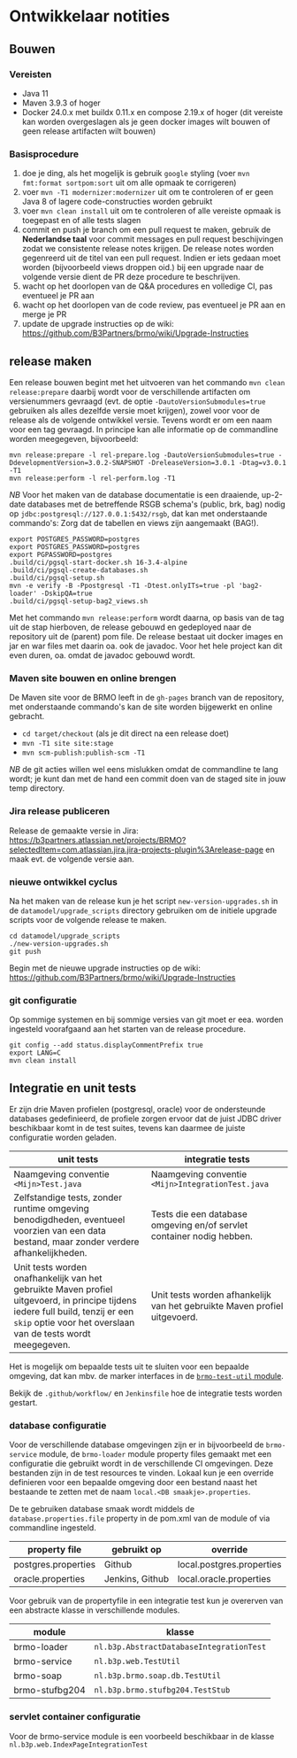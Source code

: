 # Ontwikkelaar notities

## Bouwen

### Vereisten

- Java 11
- Maven 3.9.3 of hoger
- Docker 24.0.x met buildx 0.11.x en compose 2.19.x of hoger (dit vereiste kan worden overgeslagen als je geen docker images wilt bouwen of geen release artifacten wilt bouwen)

### Basisprocedure

1. doe je ding, als het mogelijk is gebruik `google` styling (voer `mvn fmt:format sortpom:sort` uit om alle opmaak te corrigeren)
2. voer `mvn -T1 modernizer:modernizer` uit om te controleren of er geen Java 8 of lagere code-constructies worden gebruikt
2. voer `mvn clean install` uit om te controleren of alle vereiste opmaak is toegepast en of alle tests slagen
3. commit en push je branch om een pull request te maken, gebruik de **Nederlandse taal** voor commit messages en pull
   request beschijvingen zodat we consistente release notes krijgen. De release notes worden gegenreerd uit de titel van
   een pull request. Indien er iets gedaan moet worden (bijvoorbeeld views droppen oid.) bij een upgrade naar de 
   volgende versie dient de PR deze procedure te beschrijven.
4. wacht op het doorlopen van de Q&A procedures en volledige CI, pas eventueel je PR aan
5. wacht op het doorlopen van de code review, pas eventueel je PR aan en merge je PR
6. update de upgrade instructies op de wiki: https://github.com/B3Partners/brmo/wiki/Upgrade-Instructies

## release maken

Een release bouwen begint met het uitvoeren van het commando `mvn clean release:prepare`
daarbij wordt voor de verschillende artifacten om versienummers gevraagd (evt. de
optie `-DautoVersionSubmodules=true` gebruiken als alles dezelfde versie moet krijgen),
zowel voor voor de release als de volgende ontwikkel versie.
Tevens wordt er om een naam voor een tag gevraagd. In principe kan alle informatie op de
commandline worden meegegeven, bijvoorbeeld:

```
mvn release:prepare -l rel-prepare.log -DautoVersionSubmodules=true -DdevelopmentVersion=3.0.2-SNAPSHOT -DreleaseVersion=3.0.1 -Dtag=v3.0.1 -T1
mvn release:perform -l rel-perform.log -T1
```

_NB_ Voor het maken van de database documentatie is een draaiende, up-2-date databases met de betreffende RSGB
schema's (public, brk, bag) nodig op `jdbc:postgresql://127.0.0.1:5432/rsgb`, dat kan met onderstaande commando's:
Zorg dat de tabellen en views zijn aangemaakt (BAG!).
```
export POSTGRES_PASSWORD=postgres
export POSTGRES_PASSWORD=postgres
export PGPASSWORD=postgres
.build/ci/pgsql-start-docker.sh 16-3.4-alpine
.build/ci/pgsql-create-databases.sh
.build/ci/pgsql-setup.sh
mvn -e verify -B -Ppostgresql -T1 -Dtest.onlyITs=true -pl 'bag2-loader' -DskipQA=true
.build/ci/pgsql-setup-bag2_views.sh
```

Met het commando `mvn release:perform` wordt daarna, op basis van de tag uit de
stap hierboven, de release gebouwd en gedeployed naar de repository uit de (parent)
pom file. De release bestaat uit docker images en jar en war files met daarin oa. ook de javadoc.
Voor het hele project kan dit even duren, oa. omdat de javadoc gebouwd wordt.

### Maven site bouwen en online brengen

De Maven site voor de BRMO leeft in de `gh-pages` branch van de repository, met onderstaande commando's kan de site
worden
bijgewerkt en online gebracht.

- `cd target/checkout` (als je dit direct na een release doet)
- `mvn -T1 site site:stage`
- `mvn scm-publish:publish-scm -T1`

_NB_ de git acties willen wel eens mislukken omdat de commandline te lang wordt; je kunt dan met de hand een commit doen van de staged site in jouw temp directory.

### Jira release publiceren

Release de gemaakte versie in Jira: https://b3partners.atlassian.net/projects/BRMO?selectedItem=com.atlassian.jira.jira-projects-plugin%3Arelease-page
en maak evt. de volgende versie aan.

### nieuwe ontwikkel cyclus

Na het maken van de release kun je het script `new-version-upgrades.sh` in de `datamodel/upgrade_scripts` directory
gebruiken om de initiele upgrade scripts voor de volgende release te maken.

```
cd datamodel/upgrade_scripts
./new-version-upgrades.sh
git push
```

Begin met de nieuwe upgrade instructies op de wiki: https://github.com/B3Partners/brmo/wiki/Upgrade-Instructies


### git configuratie

Op sommige systemen en bij sommige versies van git moet er eea. worden ingesteld voorafgaand aan het starten van de
release procedure.

```
git config --add status.displayCommentPrefix true
export LANG=C
mvn clean install
```

## Integratie en unit tests

Er zijn drie Maven profielen (postgresql, oracle) voor de ondersteunde databases gedefinieerd,
de profiele zorgen ervoor dat de juist JDBC driver beschikbaar komt in de test suites,
tevens kan daarmee de juiste configuratie worden geladen.

| unit tests                                                                                                                                                                                      | integratie tests                                                          |
|-------------------------------------------------------------------------------------------------------------------------------------------------------------------------------------------------|---------------------------------------------------------------------------|
| Naamgeving conventie `<Mijn>Test.java`                                                                                                                                                          | Naamgeving conventie `<Mijn>IntegrationTest.java`                         |
| Zelfstandige tests, zonder runtime omgeving benodigdheden, eventueel voorzien van een data bestand, maar zonder verdere afhankelijkheden.                                                       | Tests die een database omgeving en/of servlet container nodig hebben.     |
| Unit tests worden onafhankelijk van het gebruikte Maven profiel uitgevoerd, in principe tijdens iedere full build, tenzij er een `skip` optie voor het overslaan van de tests wordt meegegeven. | Unit tests worden afhankelijk van het gebruikte Maven profiel uitgevoerd. |

Het is mogelijk om bepaalde tests uit te sluiten voor een bepaalde omgeving, dat kan mbv. de marker interfaces in
de [`brmo-test-util` module](/brmo/brmo-test-util/index.html).

Bekijk de `.github/workflow/` en `Jenkinsfile` hoe de integratie tests worden gestart.

### database configuratie

Voor de verschillende database omgevingen zijn er in bijvoorbeeld de `brmo-service` module,
de `brmo-loader` module property files gemaakt met een
configuratie die gebruikt wordt in de verschillende CI omgevingen. Deze bestanden zijn
in de test resources te vinden. Lokaal kun je een override definieren voor een bepaalde
omgeving door een bestand naast het bestaande te zetten met de naam `local.<DB smaakje>.properties`.

De te gebruiken database smaak wordt middels de `database.properties.file` property in de pom.xml van de
module of via commandline ingesteld.

| property file       | gebruikt op     | override                  |
|---------------------|-----------------|---------------------------|
| postgres.properties | Github          | local.postgres.properties |
| oracle.properties   | Jenkins, Github | local.oracle.properties   |

Voor gebruik van de propertyfile in een integratie test kun je overerven van een
abstracte klasse in verschillende modules.

| module         | klasse                                   |
|----------------|------------------------------------------|
| brmo-loader    | `nl.b3p.AbstractDatabaseIntegrationTest` |
| brmo-service   | `nl.b3p.web.TestUtil`                    |
| brmo-soap      | `nl.b3p.brmo.soap.db.TestUtil`           |
| brmo-stufbg204 | `nl.b3p.brmo.stufbg204.TestStub`         |

### servlet container configuratie

Voor de brmo-service module is een voorbeeld beschikbaar in de klasse `nl.b3p.web.IndexPageIntegrationTest`


